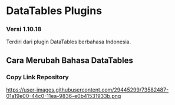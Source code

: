 # DataTables Plugins
### Versi 1.10.18
Terdiri dari plugin DataTables berbahasa Indonesia.

## Cara Merubah Bahasa DataTables
### Copy Link Repository
https://user-images.githubusercontent.com/29445299/73582487-01a19e00-44c0-11ea-9836-e0b41531933b.png

